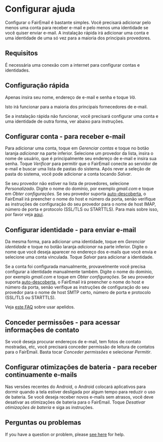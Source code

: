 # Configurar ajuda

Configurar o FairEmail é bastante simples. Você precisará adicionar pelo menos uma conta para receber e-mail e pelo menos uma identidade se você quiser enviar e-mail. A instalação rápida irá adicionar uma conta e uma identidade de uma só vez para a maioria dos principais provedores.

## Requisitos

É necessária uma conexão com a internet para configurar contas e identidades.

## Configuração rápida

Apenas insira seu nome, endereço de e-mail e senha e toque *Vá*.

Isto irá funcionar para a maioria dos principais fornecedores de e-mail.

Se a instalação rápida não funcionar, você precisará configurar uma conta e uma identidade de outra forma, ver abaixo para instruções.

## Configurar conta - para receber e-mail

Para adicionar uma conta, toque em *Gerenciar contas* e toque no botão laranja *adicionar* na parte inferior. Selecione um provedor da lista, insira o nome de usuário, que é principalmente seu endereço de e-mail e insira sua senha. Toque *Verificar* para permitir que o FairEmail conecte ao servidor de e-mail e buscar uma lista de pastas do sistema. Após rever a seleção de pasta do sistema, você pode adicionar a conta tocando *Salvar*.

Se seu provedor não estiver na lista de provedores, selecione *Personalizado*. Digite o nome do domínio, por exemplo *gmail.com* e toque em *Obter configurações*. Se seu provedor suporta [auto-descoberta](https://tools.ietf.org/html/rfc6186), o FairEmail irá preencher o nome do host e número da porta, senão verifique as instruções de configuração do seu provedor para o nome de host IMAP, número de porta e protocolo (SSL/TLS ou STARTTLS). Para mais sobre isso, por favor veja [aqui](https://github.com/M66B/FairEmail/blob/master/FAQ.md#authorizing-accounts).

## Configurar identidade - para enviar e-mail

Da mesma forma, para adicionar uma identidade, toque em *Gerenciar identidade* e toque no botão laranja *adicionar* na parte inferior. Digite o nome que você deseja aparecer no endereço dos e-mails que você envia e selecione uma conta vinculada. Toque *Salvar* para adicionar a identidade.

Se a conta foi configurada manualmente, provavelmente você precisa configurar a identidade manualmente também. Digite o nome do domínio, por exemplo *gmail.com* e toque em *Obter configurações*. Se seu provedor suporta [auto-descoberta](https://tools.ietf.org/html/rfc6186), o FairEmail irá preencher o nome do host e número da porta, senão verifique as instruções de configuração do seu provedor para o nome de host SMTP certo, número de porta e protocolo (SSL/TLS ou STARTTLS).

Veja [este FAQ](https://github.com/M66B/FairEmail/blob/master/FAQ.md#FAQ9) sobre usar apelidos.

## Conceder permissões - para acessar informações de contato

Se você deseja procurar endereços de e-mail, tem fotos de contato mostradas, etc, você precisará conceder permissão de leitura de contatos para o FairEmail. Basta tocar *Conceder permissões* e selecionar *Permitir*.

## Configurar otimizações de bateria - para receber continuamente e-mails

Nas versões recentes do Android, o Android colocará aplicativos para dormir quando a tela estiver desligada por algum tempo para reduzir o uso de bateria. Se você deseja receber novos e-mails sem atrasos, você deve desativar as otimizações de bateria para o FairEmail. Toque *Desativar otimizações de bateria* e siga as instruções.

## Perguntas ou problemas

If you have a question or problem, please [see here](https://github.com/M66B/FairEmail/blob/master/FAQ.md) for help.